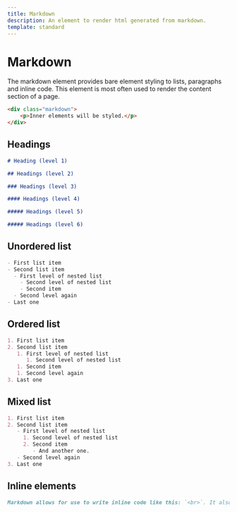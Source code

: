 ```yaml
---
title: Markdown
description: An element to render html generated from markdown.
template: standard
---
```


# Markdown

The markdown element provides bare element styling to lists, paragraphs and inline code. This element is most often used to render the content section of a page.

```html
<div class="markdown">
	<p>Inner elements will be styled.</p>
</div>
```

## Headings

```markdown
# Heading (level 1)

## Headings (level 2)

### Headings (level 3)

#### Headings (level 4)

##### Headings (level 5)

##### Headings (level 6)
```

## Unordered list

```markdown
- First list item
- Second list item
  - First level of nested list
    - Second level of nested list
    - Second item
  - Second level again
- Last one
```

## Ordered list

```markdown
1. First list item
2. Second list item
   1. First level of nested list
      1. Second level of nested list
   1. Second item
   1. Second level again
3. Last one
```

## Mixed list

```markdown
1. First list item
2. Second list item
   - First level of nested list
     1. Second level of nested list
     2. Second item
        - And another one.
   - Second level again
3. Last one
```

## Inline elements

```markdown
Markdown allows for use to write inline code like this: `<br>`. It also allows use to easily write links to other pages [like this one](~/src/index.md).
```
